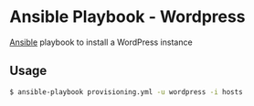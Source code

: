 # Ansible Playbook - Wordpress
[Ansible](https://www.ansible.com) playbook to install a WordPress instance


## Usage
```bash
$ ansible-playbook provisioning.yml -u wordpress -i hosts
```
